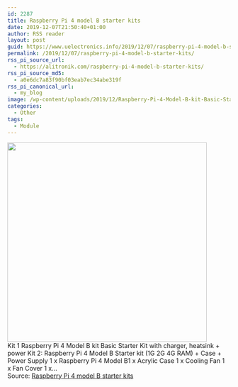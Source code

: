 ```yaml
---
id: 2287
title: Raspberry Pi 4 model B starter kits
date: 2019-12-07T21:50:40+01:00
author: RSS reader
layout: post
guid: https://www.uelectronics.info/2019/12/07/raspberry-pi-4-model-b-starter-kits/
permalink: /2019/12/07/raspberry-pi-4-model-b-starter-kits/
rss_pi_source_url:
  - https://alitronik.com/raspberry-pi-4-model-b-starter-kits/
rss_pi_source_md5:
  - a0e6dc7a83f90bf03eab7ec34abe319f
rss_pi_canonical_url:
  - my_blog
image: /wp-content/uploads/2019/12/Raspberry-Pi-4-Model-B-kit-Basic-Starter-Kit-in-stock-with-power-switch-line-type.jpg_640x640.jpg
categories:
  - Other
tags:
  - Module
---
```

<img loading="lazy" src="https://www.uelectronics.info/wp-content/uploads/2019/12/Raspberry-Pi-4-Model-B-kit-Basic-Starter-Kit-in-stock-with-power-switch-line-type.jpg_640x640.jpg" width="450" height="450" />&#013;  
Kit 1 Raspberry Pi 4 Model B kit Basic Starter Kit with charger, heatsink + power Kit 2: Raspberry Pi 4 Model B Starter kit (1G 2G 4G RAM) + Case + Power Supply 1 x Raspberry Pi 4 Model B1 x Acrylic Case 1 x Cooling Fan ​1 x Fan Cover 1 x…&#013;  
Source: <a href="https://alitronik.com/raspberry-pi-4-model-b-starter-kits/" target="_blank" rel="noopener noreferrer">Raspberry Pi 4 model B starter kits</a>